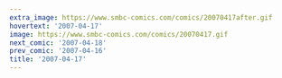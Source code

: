 ```yaml
---
extra_image: https://www.smbc-comics.com/comics/20070417after.gif
hovertext: '2007-04-17'
image: https://www.smbc-comics.com/comics/20070417.gif
next_comic: '2007-04-18'
prev_comic: '2007-04-16'
title: '2007-04-17'
---
```


